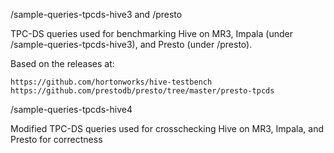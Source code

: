 /sample-queries-tpcds-hive3 and /presto

  TPC-DS queries used for benchmarking Hive on MR3, Impala (under /sample-queries-tpcds-hive3), and Presto (under /presto).

  Based on the releases at:

    https://github.com/hortonworks/hive-testbench
    https://github.com/prestodb/presto/tree/master/presto-tpcds

/sample-queries-tpcds-hive4

  Modified TPC-DS queries used for crosschecking Hive on MR3, Impala, and Presto for correctness

